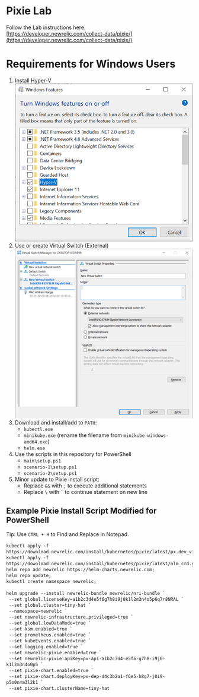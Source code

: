 # Pixie Lab
Follow the Lab instructions here:  
[https://developer.newrelic.com/collect-data/pixie/](https://developer.newrelic.com/collect-data/pixie/)

# Requirements for Windows Users
1. Install Hyper-V  
![Setup 1](/img/setup_01.png)
2. Use or create Virtual Switch (External)  
![Setup 2](/img/setup_02.png)
3. Download and install/add to `PATH`:
    - `kubectl.exe`
    - `minikube.exe` (rename the filename from `minikube-windows-amd64.exe`)
    - `helm.exe`
4. Use the scripts in this repository for PowerShell  
    - `main\setup.ps1`
    - `scenario-1\setup.ps1`
    - `scenario-2\setup.ps1`
5. Minor update to Pixie install script:
   - Replace `&&` with `;` to execute additional statements
   - Replace `\` with `` ` `` to continue statement on new line

## Example Pixie Install Script Modified for PowerShell
Tip: Use `CTRL + H` to Find and Replace in Notepad.
```
kubectl apply -f https://download.newrelic.com/install/kubernetes/pixie/latest/px.dev_viziers.yaml; 
kubectl apply -f https://download.newrelic.com/install/kubernetes/pixie/latest/olm_crd.yaml; 
helm repo add newrelic https://helm-charts.newrelic.com;
helm repo update; 
kubectl create namespace newrelic;

helm upgrade --install newrelic-bundle newrelic/nri-bundle `
 --set global.licenseKey=a1b2c3d4e5f6g7h8i9j0k1l2m3n4o5p6q7r8NRAL `
 --set global.cluster=tiny-hat `
 --namespace=newrelic `
 --set newrelic-infrastructure.privileged=true `
 --set global.lowDataMode=true `
 --set ksm.enabled=true `
 --set prometheus.enabled=true `
 --set kubeEvents.enabled=true `
 --set logging.enabled=true `
 --set newrelic-pixie.enabled=true `
 --set newrelic-pixie.apiKey=px-api-a1b2c3d4-e5f6-g7h8-i9j0-k1l2m3n4o0p5 `
 --set pixie-chart.enabled=true `
 --set pixie-chart.deployKey=px-dep-d4c3b2a1-f6e5-h8g7-j0i9-p5o0n4m3l2k1 `
 --set pixie-chart.clusterName=tiny-hat
 ```
 